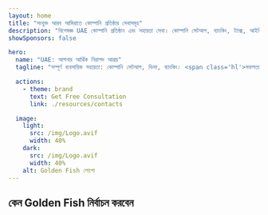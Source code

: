 ```yaml
---
layout: home
title: "সংযুক্ত আরব আমিরাতে কোম্পানি প্রতিষ্ঠার সেবাসমূহ"
description: "বিশেষজ্ঞ UAE কোম্পানি প্রতিষ্ঠান এবং সহায়তা সেবা। কোম্পানি সেটআপ, ব্যাংকিং, ট্যাক্স, আইনি এবং ভিসা সমাধান। শুধুমাত্র অনুমোদনের পরে অর্থ প্রদান।"
showSponsors: false

hero:
  name: "UAE: আপনার আর্থিক নিরাপদ আশ্রয়"
  tagline: "সম্পূর্ণ ব্যবসায়িক সহায়তা: কোম্পানি সেটআপ, ভিসা, ব্যাংকিং। <span class='hl'>সফলতা না হলে - কোন ফি নেই</span>।"

  actions:
    - theme: brand
      text: Get Free Consultation
      link: ./resources/contacts

  image:
    light:
      src: /img/Logo.avif
      width: 40%
    dark:
      src: /img/Logo.avif
      width: 40%
    alt: Golden Fish লোগো
---
```


<FeatureCards :features="[
  {
    title: 'কোম্পানি সেটআপ গাইড',
    details: '**Free Zone, Offshore, Mainland, Branch** এ কোম্পানি সেটআপের সম্পূর্ণ গাইড।',
    items: [
      'Free Zone এবং Mainland এ 100% বৈদেশিক মালিকানা সম্ভব',
      'কম ট্যাক্স হার - মাত্র 9% কর্পোরেট ট্যাক্স',
      'কোন মুদ্রা নিয়ন্ত্রণ নেই - সহজ মূলধন প্রত্যাবাসন'
    ],
    linkText: 'Read More',
    link: './uae-business/offer/company-registration/',
    icon: {
      light: '/img/iStock-2051326997.avif',
      dark: '/img/iStock-1448478309.jpg',
      alt: 'কোম্পানি সেটআপ গাইড'
    }
  },
  {
    title: 'ব্যাংক অ্যাকাউন্ট খোলা',
    details: 'UAE-এর বিশ্বস্ত ব্যাংকগুলিতে সহজে **ব্যাংক অ্যাকাউন্ট** খুলুন।',
    items: [
      'সরকারি অনুমোদনের জন্য সম্পূর্ণ PRO সেবা',
      'সম্পূর্ণ ব্যাংকিং প্যাকেজ সেটআপ',
      '96% সাফল্যের হার',
    ],
    linkText: 'Read More',
    link: './uae-business/offer/banking/',
    icon: {
      light: '/img/iStock-2153786564.avif',
      dark: '/img/iStock-2166793628.avif',
      alt: 'ব্যাংকিং সেবা'
    }
  },
  {
    title: 'Golden Visa এবং রেসিডেন্সি',
    details: 'সহজ আবেদন প্রক্রিয়ার মাধ্যমে দীর্ঘমেয়াদি বসবাসের জন্য UAE **Golden Visa** প্রাপ্তি।',
    items: [
      '**প্রতি 6 মাসে UAE-তে প্রবেশের প্রয়োজন নেই**',
      'যোগ্যতার শর্তাবলী বজায় রেখে 10 বছরের বৈধতা এবং নবায়নের সুযোগ',
      '92% সাফল্যের হার',
    ],
    linkText: 'Read More',
    link: './uae-business/offer/golden-visa/',
    icon: {
      light: '/img/iStock-1312241253.avif',
      dark: '/img/ILONMASKID.webp',
      alt: 'ভিসা সেবা'
    }
  },
]" />

<FeatureCards :features="[
  {
    title: 'কমপ্লায়েন্স সেবা',
    details: 'আমাদের বিশেষজ্ঞরা আপনাকে ESR রিপোর্ট এবং UBO ফাইলিং সহ জটিল UAE নিয়ন্ত্রক প্রয়োজনীয়তাগুলি পূরণে সহায়তা করে।',
    items: [],
    linkText: 'Read More',
    link: './uae-business/company-registration/Protect-Your-Business',
    icon: {
      light: '/img/iStock-1299393716.avif',
      dark: '/img/iStock-2149731304.avif',
      alt: 'কমপ্লায়েন্স সেবা'
    }
  },
  {
    title: 'কর্পোরেট ট্যাক্স এবং VAT',
    details: 'Federal Tax Authority (FTA)-এর সাথে কর্পোরেট ট্যাক্স এবং VAT বাধ্যবাধকতা মেনে চলার বিশেষজ্ঞ পরামর্শ।',
    items: [],
    linkText: 'Read More',
    link: './uae-business/company-registration/accounting-legal',
    icon: {
      light: '/img/iStock-1018285934.avif',
      dark: '/img/iStock-584576538.avif',
      alt: 'ট্যাক্স সেবা'
    }
  },
  {
    title: 'আইনি সেবা',
    details: 'আইনি দল M&A, কর্পোরেট পুনর্গঠন, অর্থায়ন এবং বিরোধ নিষ্পত্তি সংক্রান্ত UAE-এর আইন সম্পর্কে পরামর্শ দেয়।',
    items: [],
    linkText: 'Read More',
    link: './uae-business/company-registration/Protect-Your-Business',
    icon: {
      light: '/img/iStock-650045508.avif',
      dark: '/img/iStock-1498627598.avif',
      alt: 'আইনি সেবা'
    }
  },
  {
    title: 'অ্যাকাউন্টিং এবং পেরোল',
    details: 'আমাদের অ্যাকাউন্টেন্টরা বুককিপিং, রিকনসিলিয়েশন, পেরোল এবং অডিট সাপোর্ট প্রদান করে অর্থ ব্যবস্থাপনা করে, নিয়োগ খরচ সাশ্রয় করে।',
    items: [],
    linkText: 'Read More',
    link: './resources/contacts',
    icon: {
      light: '/img/iStock-1022793868.avif',
      dark: '/img/iStock-1320130292.jpg',
      alt: 'অ্যাকাউন্টিং সেবা'
    }
  },
]" />

## কেন Golden Fish নির্বাচন করবেন

<BenefitsList :features="[
  {
    icon: '🏢',
    title: 'স্থানীয় UAE বিশেষজ্ঞতা',
    text: 'দুবাইয়ের নিবেদিত বিশেষজ্ঞরা প্রক্রিয়ার প্রতিটি ধাপে দক্ষ পথনির্দেশনা প্রদান করে।'
  },
  {
    icon: '📊',
    title: 'প্রমাণিত সাফল্যের হার',
    text: 'আমাদের প্রিমিয়াম প্রক্রিয়াকরণের মাধ্যমে শতাধিক ভিসা, ব্যাংক অ্যাকাউন্ট এবং কোম্পানি রেজিস্ট্রেশন নিয়ে ৯০% এর বেশি অনুমোদনের হার।'
  },
  {
    icon: '💸',
    title: '**সাফল্য-ভিত্তিক ফি**',
    text: '[শুধুমাত্র অনুমোদনের পরে অর্থ প্রদান করুন](/uae-business/benefits/success-based-fees)। কোনো গোপন খরচ ছাড়াই সম্পূর্ণ স্বচ্ছতা।'
  },
]" />

<!-- ## এখনই শুরু করুন - বিনামূল্যে প্রাথমিক পরামর্শ

<div id="contact-form"></div>

<video  autoplay muted playsinline style="padding: 80px" >
  <source src="/img/iStock-2185906461.mp4" type="video/mp4">
</video>

<ContactFormModal formName="Home page" buttonText="বিনামূল্যে পরামর্শ নিন"
:services="['📝 Company registration', '🏧 Opening bank accounts', '🪪 EID & Golden Visa', 'Other Services']"/> -->

<!-- <br>

# সাফল্যের গল্প

<br>

<ImageGrid :images="[
  { src: '/img/iStock-1945498989.avif', href: './immigration.md', alt: 'UAE অভিবাসন' },
  { src: '/img/iStock-1965736217.avif', href: './immigration.md', alt: 'UAE অভিবাসন' },
]"/> -->